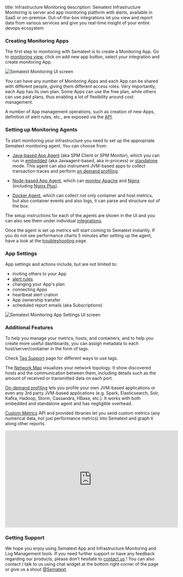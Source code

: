 title: Infrastructure Monitoring
description: Sematext Infrastructure Monitoring is server and app monitoring platform with alerts, available in SaaS or on-premise. Out-of-the-box integrations let you view and report data from various services and give you real-time insight of your entire devops ecosystem

### Creating Monitoring Apps

The first step to monitoring with Sematext is to create a Monitoring App. Go to [monitoring view](https://apps.sematext.com/ui/monitoring), click on add new app button, select your integration and create monitoring App.

<img class="content-modal-image" alt="Sematext Monitoring UI screen" src="../images/monitoring/sematext-monitoring.png" title="Sematext Monitoring UI screen"></a>



You can have any number of Monitoring Apps and each App can be shared
with different people, giving them different access roles.  Very
importantly, each App has its own plan. Some Apps can use the free plan,
while others can use paid plans, thus enabling a lot of flexibility around cost management.

A number of App management operations, such as creation of new Apps, definition of alert rules, etc., are exposed via the [API](../api).

### Setting up Monitoring Agents

To start monitoring your infrastructure you need to set up the
appropriate Sematext monitoring agent. You can choose from:

  - [Java-based App Agent](spm-client) (aka SPM Client or SPM
    Monitor), which you can run in [embedded](spm-monitor-javaagent)
    (aka Javaagent-based, aka in-process) or
    [standalone](spm-monitor-standalone) mode.  This agent can also
    instrument JVM-based apps to collect transaction traces and
    perform [on demand profiling](on-demand-profiling).

  - [Node-based App Agent](node-agent), which can [monitor
    Apache](../integration/apache) and [Nginx](../integration/nginx)
    (including [Nginx Plus](../integration/nginxplus)).

  - [Docker Agent](../sematext-docker-agent), which can collect not
    only container and host metrics, but also container events and
    also logs, it can parse and structure out of the box.


The setup instructions for each of the agents are shown in the UI and you can also see them under individual [integrations](../integration).

Once the agent is set up metrics will start coming to Sematext
instantly. If you do not see performance charts 5 minutes after setting up the agent, have a
look at the <a
href="http://sematext.com/docs/monitoring/spm-faq/">troubleshooting</a>
page.</p>

### App Settings

App settings and actions include, but are not limited to:

  - inviting others to your App
  - [alert rules](../alerts)
  - changing your App's plan
  - connecting Apps
  - heartbeat alert cration
  - App ownership transfer
  - scheduled report emails (aka Subscriptions)
  
<img class="content-modal-image" alt="Sematext Monitoring App Settings UI screen" src="../images/monitoring/app-settings-menu.png" title="Sematext Monitoring App Settings UI screen">

### Additional Features

To help you manage your metrics, hosts, and containers, and to help you create more useful dashboards, you can assign metadata to each host/server/container in the form of tags.

Check [Tag Support](tag-support) page for different ways to use tags.

The [Network Map](network-map) visualizes your network topology.  It show discovered hosts and the communication between them, including  details such as the amount of received or transmitted data on each port.

[On-demand profiling](on-demand-profiling) lets you profile your own JVM-based applications or even any 3rd party JVM-based applications (e.g. Spark, Elasticsearch, Solr, Kafka, Hadoop, Storm, Cassandra, HBase, etc.).  It works with both embedded and standalone agent and has negligible overhead.

[Custom Metrics](custom-metrics) API and provided libraries let you send custom metrics (any numerical data, not just performance metrics) into Sematext and graph it along other reports.

<iframe width="560" height="315" src="https://www.youtube.com/embed/BuMtZCLN_Mk?rel=0&amp;controls=0" frameborder="0" allow="autoplay; encrypted-media" allowfullscreen></iframe>

### Getting Support

We hope you enjoy using Sematext App and Infrastructure Monitoring and Log Management tools. If you need further support or have any feedback regarding our products, please don't hesitate to [contact us](mailto:support@sematext.com) ! You can also contact / talk to us using chat widget at the bottom right corner of the page or give us a shout [@Sematext](http://twitter.com/sematext). 
